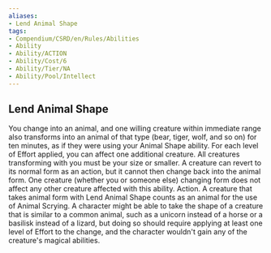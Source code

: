 ```yaml
---
aliases:
- Lend Animal Shape
tags:
- Compendium/CSRD/en/Rules/Abilities
- Ability
- Ability/ACTION
- Ability/Cost/6
- Ability/Tier/NA
- Ability/Pool/Intellect
---
```


  
## Lend Animal Shape  
You change into an animal, and one willing creature within immediate range also transforms into an animal of that type (bear, tiger, wolf, and so on) for ten minutes, as if they were using your Animal Shape ability. For each level of Effort applied, you can affect one additional creature. All creatures transforming with you must be your size or smaller. A creature can revert to its normal form as an action, but it cannot then change back into the animal form. One creature (whether you or someone else) changing form does not affect any other creature affected with this ability. Action.
A creature that takes animal form with Lend Animal Shape counts as an animal for the use of Animal Scrying.
A character might be able to take the shape of a creature that is similar to a common animal, such as a unicorn instead of a horse or a basilisk instead of a lizard, but doing so should require applying at least one level of Effort to the change, and the character wouldn't gain any of the creature's magical abilities. 